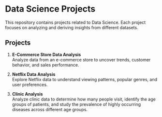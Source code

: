# Data Science Projects

This repository contains projects related to Data Science. Each project focuses on analyzing and deriving insights from different datasets.

## Projects

1. **E-Commerce Store Data Analysis**  
   Analyze data from an e-commerce store to uncover trends, customer behavior, and sales performance.

2. **Netflix Data Analysis**  
   Explore Netflix data to understand viewing patterns, popular genres, and user preferences.


3. **Clinic Analysis**  
   Analyze clinic data to determine how many people visit, identify the age groups of patients, and study the prevalence of highly occurring diseases across different age groups.